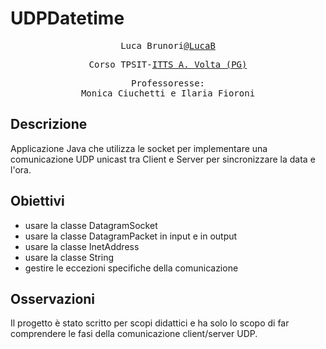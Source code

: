 # UDPDatetime
<p align="center" style="font-family: monospace">Luca Brunori<a href="https://github.com/LucaBrunori">@LucaB</a></p>
<p align="center" style="font-family: monospace">Corso TPSIT-<a href="https://www.avoltapg.edu.it/">ITTS A. Volta (PG)</a></p>
<p align="center" style="font-family: monospace">Professoresse: <br> Monica Ciuchetti e Ilaria Fioroni</p>

## Descrizione
Applicazione Java che utilizza le socket per implementare una comunicazione UDP unicast tra Client e Server per sincronizzare la data e l'ora.

## Obiettivi
- usare la classe DatagramSocket
- usare la classe DatagramPacket in input e in output
- usare la classe InetAddress
- usare la classe String
- gestire le eccezioni specifiche della comunicazione

## Osservazioni
Il progetto è stato scritto per scopi didattici e ha solo lo scopo di far comprendere le fasi della comunicazione client/server UDP.
